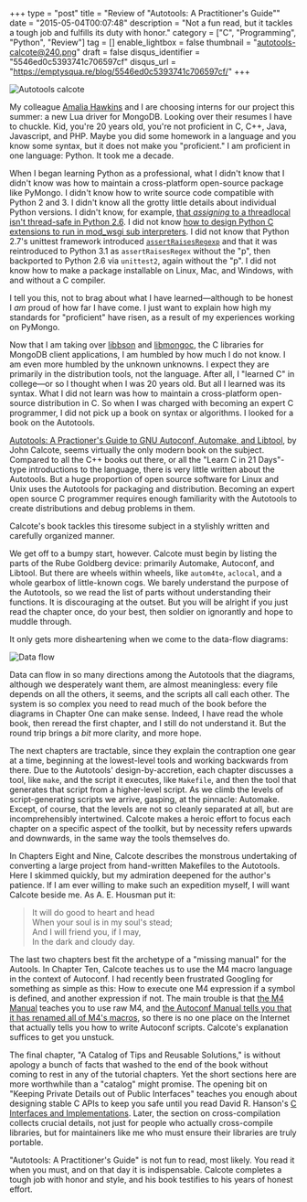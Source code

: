 +++
type = "post"
title = "Review of \"Autotools: A Practitioner's Guide\""
date = "2015-05-04T00:07:48"
description = "Not a fun read, but it tackles a tough job and fulfills its duty with honor."
category = ["C", "Programming", "Python", "Review"]
tag = []
enable_lightbox = false
thumbnail = "autotools-calcote@240.png"
draft = false
disqus_identifier = "5546ed0c5393741c706597cf"
disqus_url = "https://emptysqua.re/blog/5546ed0c5393741c706597cf/"
+++

<p><img style="display:block; margin-left:auto; margin-right:auto;" src="autotools-calcote.png" alt="Autotools calcote" title="Autotools calcote" /></p>
<p>My colleague <a href="https://twitter.com/starsseldomseen">Amalia Hawkins</a> and I are choosing interns for our project this summer: a new Lua driver for MongoDB. Looking over their resumes I have to chuckle. Kid, you're 20 years old, you're not proficient in C, C++, Java, Javascript, and PHP. Maybe you did some homework in a language and you know some syntax, but it does not make you "proficient." I am proficient in one language: Python. It took me a decade.</p>
<p>When I began learning Python as a professional, what I didn't know that I didn't know was how to maintain a cross-platform open-source package like PyMongo. I didn't know how to write source code compatible with Python 2 and 3. I didn't know all the grotty little details about individual Python versions. I didn't know, for example, <a href="/another-thing-about-pythons-threadlocals/">that <em>assigning</em> to a threadlocal isn't thread-safe in Python 2.6</a>. I did not know <a href="/python-c-extensions-and-mod-wsgi/">how to design Python C extensions to run in mod_wsgi sub interpreters</a>. I did not know that Python 2.7's unittest framework introduced <a href="https://docs.python.org/2/library/unittest.html#unittest.TestCase.assertRaisesRegexp"><code>assertRaisesRegexp</code></a> and that it was reintroduced to Python 3.1 as <code>assertRaisesRegex</code> without the "p", then backported to Python 2.6 via <code>unittest2</code>, again without the "p". I did not know how to make a package installable on Linux, Mac, and Windows, with and without a C compiler.</p>
<p>I tell you this, not to brag about what I have learned&mdash;although to be honest I <em>am</em> proud of how far I have come. I just want to explain how high my standards for "proficient" have risen, as a result of my experiences working on PyMongo.</p>
<p>Now that I am taking over <a href="https://github.com/mongodb/libbson">libbson</a> and <a href="https://github.com/mongodb/mongo-c-driver">libmongoc</a>, the C libraries for MongoDB client applications, I am humbled by how much I do not know. I am even more humbled by the unknown unknowns. I expect they are primarily in the distribution tools, not the language. After all, I "learned C" in college&mdash;or so I thought when I was 20 years old. But all I learned was its syntax. What I did not learn was how to maintain a cross-platform open-source distribution in C. So when I was charged with becoming an expert C programmer, I did not pick up a book on syntax or algorithms. I looked for a book on the Autotools.</p>
<p><a href="http://www.nostarch.com/autotools.htm">Autotools: A Practioner's Guide to GNU Autoconf, Automake, and Libtool</a>, by John Calcote, seems virtually the only modern book on the subject. Compared to all the C++ books out there, or all the "Learn C in 21 Days"-type introductions to the language, there is very little written about the Autotools. But a huge proportion of open source software for Linux and Unix uses the Autotools for packaging and distribution. Becoming an expert open source C programmer requires enough familiarity with the Autotools to create distributions and debug problems in them.</p>
<p>Calcote's book tackles this tiresome subject in a stylishly written and carefully organized manner.</p>
<p>We get off to a bumpy start, however. Calcote must begin by listing the parts of the Rube Goldberg device: primarily Automake, Autoconf, and Libtool. But there are wheels within wheels, like <code>autom4te</code>, <code>aclocal</code>, and a whole gearbox of little-known cogs. We barely understand the purpose of the Autotools, so we read the list of parts without understanding their functions. It is discouraging at the outset. But you will be alright if you just read the chapter once, do your best, then soldier on ignorantly and hope to muddle through.</p>
<p>It only gets more disheartening when we come to the data-flow diagrams:</p>
<p><img style="display:block; margin-left:auto; margin-right:auto;" src="data-flow.png" alt="Data flow" title="Data flow" /></p>
<p>Data can flow in so many directions among the Autotools that the diagrams, although we desperately want them, are almost meaningless: every file depends on all the others, it seems, and the scripts all call each other. The system is so complex you need to read much of the book before the diagrams in Chapter One can make sense. Indeed, I have read the whole book, then reread the first chapter, and I still do not understand it. But the round trip brings a <em>bit</em> more clarity, and more hope.</p>
<p>The next chapters are tractable, since they explain the contraption one gear at a time, beginning at the lowest-level tools and working backwards from there. Due to the Autotools' design-by-accretion, each chapter discusses a tool, like <code>make</code>, and the script it executes, like <code>Makefile</code>, and then the tool that generates that script from a higher-level script. As we climb the levels of script-generating scripts we arrive, gasping, at the pinnacle: Automake. Except, of course, that the levels are not so cleanly separated at all, but are incomprehensibly intertwined. Calcote makes a heroic effort to focus each chapter on a specific aspect of the toolkit, but by necessity refers upwards and downwards, in the same way the tools themselves do.</p>
<p>In Chapters Eight and Nine, Calcote describes the monstrous undertaking of converting a large project from hand-written Makefiles to the Autotools. Here I skimmed quickly, but my admiration deepened for the author's patience. If I am ever willing to make such an expedition myself, I will want Calcote beside me. As A. E. Housman put it:</p>
<blockquote>
<p>It will do good to heart and head<br />
When your soul is in my soul's stead;<br />
And I will friend you, if I may,<br />
In the dark and cloudy day.</p>
</blockquote>
<p>The last two chapters best fit the archetype of a "missing manual" for the Autools. In Chapter Ten, Calcote teaches us to use the M4 macro language in the context of Autoconf. I had recently been frustrated Googling for something as simple as this: How to execute one M4 expression if a symbol is defined, and another expression if not. The main trouble is that <a href="https://www.gnu.org/software/m4/manual/m4.html">the M4 Manual</a> teaches you to use raw M4, and <a href="https://www.gnu.org/software/autoconf/manual/autoconf-2.68/html_node/Redefined-M4-Macros.html">the Autoconf Manual tells you that it has renamed all of M4's macros</a>, so there is no one place on the Internet that actually tells you how to write Autoconf scripts. Calcote's explanation suffices to get you unstuck.</p>
<p>The final chapter, "A Catalog of Tips and Reusable Solutions," is without apology a bunch of facts that washed to the end of the book without coming to rest in any of the tutorial chapters. Yet the short sections here are more worthwhile than a "catalog" might promise. The opening bit on "Keeping Private Details out of Public Interfaces" teaches you enough about designing stable C APIs to keep you safe until you read David R. Hanson's <a href="http://amzn.com/0201498413">C Interfaces and Implementations</a>. Later, the section on cross-compilation collects crucial details, not just for people who actually cross-compile libraries, but for maintainers like me who must ensure their libraries are truly portable.</p>
<p>"Autotools: A Practitioner's Guide" is not fun to read, most likely. You read it when you must, and on that day it is indispensable. Calcote completes a tough job with honor and style, and his book testifies to his years of honest effort.</p>
